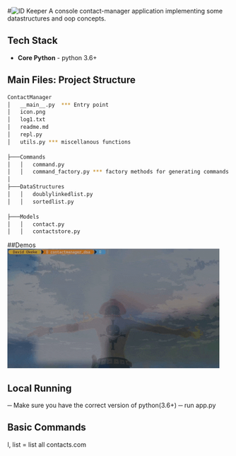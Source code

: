 #![ID Keeper](icon.png)
A console contact-manager application implementing some datastructures and oop concepts.

## Tech Stack

- **Core Python** - python 3.6+

## Main Files: Project Structure


```sh
ContactManager
│   __main__.py  *** Entry point
│   icon.png
│   log1.txt
│   readme.md
│   repl.py 
│   utils.py *** miscellanous functions

├───Commands
│   │   command.py
│   │   command_factory.py *** factory methods for generating commands
│
├───DataStructures
│   │   doublylinkedlist.py
│   │   sortedlist.py

├───Models
│   │   contact.py
│   │   contactstore.py 

```
##Demos
![list and add](demo_1.gif)

## Local Running
─ Make sure you have the correct version of python(3.6+)
─ run app.py

## Basic Commands
l, list = list all contacts.com
